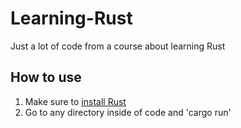 # Learning-Rust
Just a lot of code from a course about learning Rust

## How to use
1. Make sure to [install Rust]((https://www.rust-lang.org/tools/install))
2. Go to any directory inside of code and 'cargo run' 
